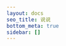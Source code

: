 ```yaml
---
layout: docs
seo_title: 说说
bottom_meta: true
sidebar: []
---
```

<!-- 引用 artitalk -->
<script type="text/javascript" src="https://unpkg.com/artitalk"></script>
<!-- 存放说说的容器 -->
<div id="artitalk_main"></div>
<script>
new Artitalk({
    appId: '', // Your LeanCloud appId
    appKey: '' // Your LeanCloud appKey
})
</script>
